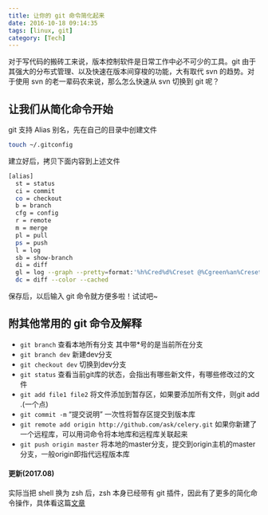 ```yaml
---
title: 让你的 git 命令简化起来
date: 2016-10-18 09:14:35
tags: [linux, git]
category: [Tech]
---
```


对于写代码的搬砖工来说，版本控制软件是日常工作中必不可少的工具。git 由于其强大的分布式管理、以及快速在版本间穿梭的功能，大有取代 svn 的趋势。对于使用 svn 的老一辈码农来说，那么怎么快速从 svn 切换到 git 呢？
<!--more-->

## 让我们从简化命令开始

git 支持 Alias 别名，先在自己的目录中创建文件

```bash
touch ~/.gitconfig
```

建立好后，拷贝下面内容到上述文件

```bash
[alias]
  st = status
  ci = commit
  co = checkout
  b = branch
  cfg = config
  r = remote
  m = merge
  pl = pull
  ps = push
  l = log
  sb = show-branch
  di = diff                                                                                                                                                                  
  gl = log --graph --pretty=format:'%h%Cred%d%Creset @%Cgreen%an%Creset %s [%ar]' --abbrev-commit --color --decorate --date-order--date-order
  dc = diff --color --cached
```

保存后，以后输入 git 命令就方便多啦！试试吧~

## 附其他常用的 git 命令及解释

* `git branch` 查看本地所有分支 其中带*号的是当前所在分支
* `git branch dev` 新建dev分支
* `git checkout dev` 切换到dev分支
* `git status` 查看当前git库的状态，会指出有哪些新文件，有哪些修改过的文件
* `git add file1 file2` 将文件添加到暂存区，如果要添加所有文件，则git add .(一个点)
* `git commit -m` “提交说明” 一次性将暂存区提交到版本库
* `git remote add origin http://github.com/ask/celery.git` 如果你新建了一个远程库，可以用词命令将本地库和远程库关联起来
* `git push origin master` 将本地的master分支，提交到origin主机的master分支，一般origin即指代远程版本库

#### 更新(2017.08)

实际当把 shell 换为 zsh 后，zsh 本身已经带有 git 插件，因此有了更多的简化命令操作，具体看这篇[文章](https://xujimmy.com/2017/06/20/linux-zsh.html)
